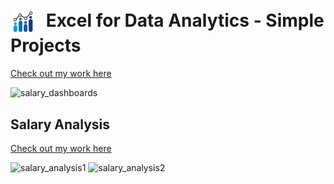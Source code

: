 <h1>
  <img src="images\excel_logo.jpg" alt="Logo" width="40" style="vertical-align: middle; margin-right: 10px;" />
 <align>Excel for Data Analytics - Simple Projects
</h1>


[Check out my work here](Project1-Salary_Dashboards.xlsm)

![salary_dashboards](https://github.com/user-attachments/assets/692b3043-bd8c-4b6d-8228-0ac238755931)

## Salary Analysis
[Check out my work here](Project2-Salary_Analysis.xlsx)

![salary_analysis1](https://github.com/user-attachments/assets/bf7de7e3-175e-4f09-99a0-e26ef6bca94c)
![salary_analysis2](https://github.com/user-attachments/assets/954e7d9b-8809-44d7-9f2b-9388b697a800)

